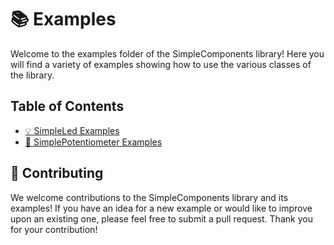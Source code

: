 # 📚 Examples
Welcome to the examples folder of the SimpleComponents library! Here you will find a variety of examples showing how to use the various classes of the library.

## Table of Contents
- [💡 SimpleLed Examples](https://archontiskostis.github.io/SimpleComponents/docs/examples/SimpleLed/)
- [🔄 SimplePotentiometer Examples](https://archontiskostis.github.io/SimpleComponents/docs/examples/SimplePotentiometer/)

## 🤝 Contributing
We welcome contributions to the SimpleComponents library and its examples! If you have an idea for a new example or would like to improve upon an existing one, please feel free to submit a pull request. Thank you for your contribution!
